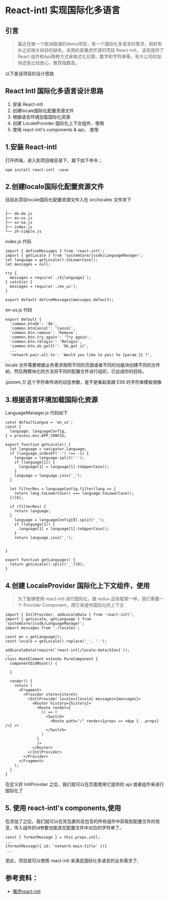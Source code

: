 # React-intl 实现国际化多语言
## 引言
> 最近在做一个欧洲路演的demo项目，有一个国际化多语言的需求，刚好弥补之前相关经验的缺失，采用的是雅虎开源的项目 React-intl， 该库提供了 React 组件和Api两种方式来格式化日期，数字和字符串等，有大公司的加持还是比较放心，推荐指数高。  

以下是该项目的设计思路

## React Intl 国际化多语言设计思路
1. 安装 React-intl
2. 创建locale国际化配置资源文件
3. 根据语言环境加载国际化资源
4. 创建 LocaleProvider 国际化上下文组件，使用<IntlProvider/>
5. 使用 react-intl's components & api， 使用<FormattedMessage />

## 1.安装 React-intl
打开终端，进入到项目根目录下，敲下如下命令；
```
npm install react-intl -save
```

##  2.创建locale国际化配置资源文件

目前此项目locale国际化配置资源文件入在 src/locales 文件夹下
```
.  
├── de-de.js  
├── en-us.js  
├── sv-se.js  
├── index.js 
└── zh-simple.js  
```

index.js 代码
```
import { defineMessages } from 'react-intl';
import { getLocale } from 'systemCore/jssdk/LanguageManager';
let language = getLocale().toLowerCase(); 
let messages = null;

try {
  messages = require(`./${language}`);
} catch(e) {
  messages = require('./en_us');
}

export default defineMessages(messages.default);
```

en-us.js 代码
```
export default {
  'common.btnOk': 'Ok',
  'common.btnCancel': 'Cancel',
  'common.btn.remove': 'Remove',
  'common.btn.try_again': 'Try again',
  'common.btn.relogin': 'Relogin',
  'common.btn.ok.gotIt': 'Ok,got it',
  ...
  'network.pair.all.to': 'Would you like to pair to {param_1} ?',
```
locale 文件需要根据业务需求按照不同的页面或者不同的功能块创建不同的文件树，然后用模块化的方法将不同的配置文件进行组织，已达成你的目标。

*{param_1}* 这个字符串传进的动态参数，是不是看起来跟 ES6 的字符串模板很像

## 3.根据语言环境加载国际化资源

LanguageManager.js 代码如下

```
const defaultLangua = 'en_us';
const {
  language: languageConfig,
} = process.env.APP_CONFIG;

export function getLocale() {
  let language = navigator.language;
  if (language.indexOf('-') !== -1) {
    language = language.split('-');
    if (language[1]) {
      language[1] = language[1].toUpperCase();
    }
    language = language.join('_');
  }

  let filterRes = languageConfig.filter(lang => {
    return lang.toLowerCase() === language.toLowerCase();
  })[0];

  if (filterRes) {
    return language;
  }
    language = languageConfig[0].split('_');
    if (language[1]) {
      language[1] = language[1].toUpperCase();
    }
    return language.join('_');


}

export function getLanguage() {
  return getLocale().split('_')[0];
}

```

## 4.创建 LocaleProvider 国际化上下文组件，使用<IntlProvider/>
> 为了能够使用 react-intl 进行国际化，跟 redux 这些框架一样，我们需要一个 Provider Component，用它来提供国际化的上下文

```
import { IntlProvider, addLocaleData } from 'react-intl';
import { getLocale, getLanguage } from 'systemCore/jssdk/LanguageManager';
import messages from './locales';

const en = getLanguage();
const locale = getLocale().replace('_', '-');

addLocaleData(require(`react-intl/locale-data/${en}`));
...
class RootElement extends PureComponent {
  componentDidMount() {

  }

  render() {
    return (
      <Fragment>
        <Provider store={store}>
          <IntlProvider locale={locale} messages={messages}>
            <Router history={history}>
              <Route render={
                () => (
                  <Switch>
                    <Route path="/" render={props => <App {...props} />} />
                  </Switch>
                )
              }
              />
            </Router>
          </IntlProvider>
        </Provider>
      </Fragment>
    );
  }
}
```

在定义好 IntlProvider 之后，我们就可以在页面使用它提供的 api 或者组件来进行国际化了

## 5. 使用 react-intl's components,使用<FormattedMessage />

在添加了<IntlProvoder />之后，我们就可以在其包裹的<App />及<App />包含的所有组件中获取到配置文件的信息，传入<FormattedMessage />组件的id参数也能其在配置文件中对应的字符串了。

```
const { formatMessage } = this.props.intl;
...
{formatMessage({ id: 'network.main.title' })}
...
```

至此，项目就可以使用 react-intl 来满足国际化多语言的业务需求了;

## 参考资料：
- [雅虎react-intl](https://github.com/yahoo/react-intl)
